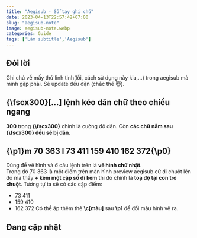 ```yaml
---
title: "Aegisub - Sổ tay ghi chú"
date: 2023-04-13T22:57:42+07:00
slug: "aegisub-note"
image: aegisub-note.webp
categories: Guide
tags: ['Làm subtitle','Aegisub']
---
```

## Đôi lời   
Ghi chú về mấy thứ linh tinh(lỗi, cách sử dụng này kia,...) trong aegisub mà mình gặp phải. Sẽ update đều đặn (chắc thế 😇).   
## {\fscx300}[...] lệnh kéo dãn chữ theo chiều ngang
**300** trong **{\fscx300}** chính là cường độ dãn. Còn **các chữ nằm sau {\fscx300} đều sẽ bị dãn**. 
## {\p1}m 70 363 l 73 411 159 410 162 372{\p0}
Dùng để vẽ hình và ở câu lệnh trên là **vẽ hình chữ nhật**.   
Trong đó 70 363 là một điểm trên màn hình preview aegisub cứ di chuột lên đó mà thấy **+ kèm một cặp số đi kèm** thì đó chính là **toạ độ tại con trỏ chuột**.
Tương tự ta sẽ có các cặp điểm:
- 73 411
- 159 410
- 162 372
Có thể áp thêm thẻ **\c[màu]** sau **\p1** để đổi màu hình vẽ ra.   
## Đang cập nhật   
